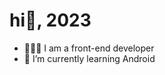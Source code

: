 # hi👋, 2023

- 🧑🏻‍💻 I am a front-end developer
- 🌱 I’m currently learning Android

<!--START_SECTION:waka-->
<!--END_SECTION:waka-->
